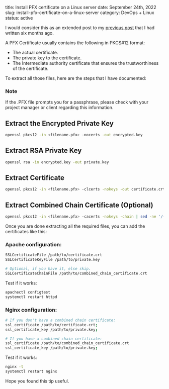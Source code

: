 title: Install PFX certificate on a Linux server
date: September 24th, 2022
slug: install-pfx-certificate-on-a-linux-server
category: DevOps + Linux
status: active

I would consider this as an extended post to my [previous post](https://www.megacolorboy.com/til/posts/extract-private-key-and-certificate-from-pfx-file/) that I had written six months ago.

A PFX Certificate usually contains the following in PKCS#12 format:

- The actual certificate.
- The private key to the certificate.
- The Intermediate authority certificate that ensures the trustworthiness of the certificate.

To extract all those files, here are the steps that I have documented:

<div class="post-notification warning">
    <h3><i class="ph-warning-light"></i> Note</h3>
	<p>If the .PFX file prompts you for a passphrase, please check with your project manager or client regarding this information.</p>
</div>

## Extract the Encrypted Private Key

```bash
openssl pkcs12 -in <filename.pfx> -nocerts -out encrypted.key
```

## Extract RSA Private Key

```bash
openssl rsa -in encrypted.key -out private.key
```

## Extract Certificate

```bash
openssl pkcs12 -in <filename.pfx> -clcerts -nokeys -out certificate.crt
```

## Extract Combined Chain Certificate (Optional)

```bash
openssl pkcs12 -in <filename.pfx> -cacerts -nokeys -chain | sed -ne '/-BEGIN CERTIFICATE-/,/-END CERTIFICATE-/p' > combined_chain_certificate.crt
```

Once you are done extracting all the required files, you can add the certificates like this:

### Apache configuration:

```bash
SSLCertificateFile /path/to/certificate.crt
SSLCertificateKeyFile /path/to/private.key

# Optional, if you have it, else skip.
SSLCertificateChainFile /path/to/combined_chain_certificate.crt
```

Test if it works:
```bash
apachectl configtest
systemctl restart httpd
```

### Nginx configuration:

```bash
# If you don't have a combined chain certificate:
ssl_certificate /path/to/certificate.crt;
ssl_certificate_key /path/to/private.key;

# If you have a combined chain certificate:
ssl_certificate /path/to/combined_chain_certificate.crt
ssl_certificate_key /path/to/private.key;
```

Test if it works:
```bash
nginx -t
systemctl restart nginx
```

Hope you found this tip useful.
